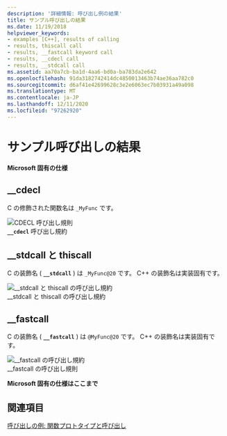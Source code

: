 ```yaml
---
description: '詳細情報: 呼び出し例の結果'
title: サンプル呼び出しの結果
ms.date: 11/19/2018
helpviewer_keywords:
- examples [C++], results of calling
- results, thiscall call
- results, __fastcall keyword call
- results, __cdecl call
- results, __stdcall call
ms.assetid: aa70a7cb-ba1d-4aa6-bd0a-ba783da2e642
ms.openlocfilehash: 91da3182742414dc4850013463b74ae36aa782c0
ms.sourcegitcommit: d6af41e42699628c3e2e6063ec7b03931a49a098
ms.translationtype: MT
ms.contentlocale: ja-JP
ms.lasthandoff: 12/11/2020
ms.locfileid: "97262920"
---
```

# <a name="results-of-calling-example"></a>サンプル呼び出しの結果

**Microsoft 固有の仕様**

## <a name="__cdecl"></a>__cdecl

C の修飾された関数名は `_MyFunc` です。

![CDECL 呼び出し規則](../cpp/media/vc37i01.gif "CDECL 呼び出し規則") <br/>
**`__cdecl`** 呼び出し規約

## <a name="__stdcall-and-thiscall"></a>__stdcall と thiscall

C の装飾名 ( **`__stdcall`** ) は `_MyFunc@20` です。 C++ の装飾名は実装固有です。

![&#95;&#95;stdcall と thiscall の呼び出し規約](../cpp/media/vc37i02.gif "&#95;&#95;stdcall と thiscall の呼び出し規約") <br/>
__stdcall と thiscall の呼び出し規約

## <a name="__fastcall"></a>__fastcall

C の装飾名 ( **`__fastcall`** ) は `@MyFunc@20` です。 C++ の装飾名は実装固有です。

![ &#95;&#95;fastcall の呼び出し規約](../cpp/media/vc37i03.gif " &#95;&#95;fastcall の呼び出し規約") <br/>
__fastcall の呼び出し規則

**Microsoft 固有の仕様はここまで**

## <a name="see-also"></a>関連項目

[呼び出しの例: 関数プロトタイプと呼び出し](../cpp/calling-example-function-prototype-and-call.md)
